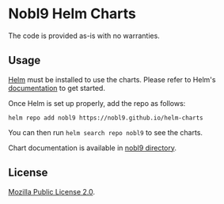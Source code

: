 # Nobl9 Helm Charts

The code is provided as-is with no warranties.

## Usage

[Helm](https://helm.sh) must be installed to use the charts.
Please refer to Helm's [documentation](https://helm.sh/docs/) to get started.

Once Helm is set up properly, add the repo as follows:

```console
helm repo add nobl9 https://nobl9.github.io/helm-charts
```

You can then run `helm search repo nobl9` to see the charts.

Chart documentation is available in [nobl9 directory](https://github.com/nobl9/helm-charts/blob/main/charts/nobl9-agent/README.md).

## License

[Mozilla Public License 2.0](https://github.com/nobl9/helm-charts/blob/main/LICENSE).